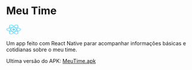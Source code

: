 # Meu Time

<img align="center" alt="React-Native" title="React Native" height="30" width="40" src="https://raw.githubusercontent.com/devicons/devicon/master/icons/react/react-original.svg">

Um app feito com React Native parar acompanhar informações básicas e cotidianas sobre o meu time.

Ultima versão do APK: [MeuTime.apk](https://expo.dev/artifacts/eas/5aL37v6zxHyRofH8rcG7vA.apk)